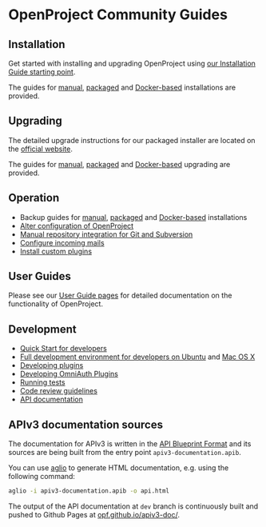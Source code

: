 # OpenProject Community Guides


## Installation

Get started with installing and upgrading OpenProject using [our Installation Guide starting point](https://www.openproject.org/open-source/download/).

The guides for [manual](./installation/manual/README.md), [packaged](./installation/packaged/) and [Docker-based](./installation/docker/README.md) installations are provided.

## Upgrading

The detailed upgrade instructions for our packaged installer are located on the [official website](https://www.openproject.org/download/upgrade-guides/).

The guides for [manual](./operations/upgrading/manual/upgrading.md), [packaged](./operations/upgrading/packaged/upgrading.md) and [Docker-based](./operations/upgrading/docker/upgrading.md) upgrading are provided.

## Operation

* Backup guides for [manual](./operations/backup/manual/backup.md), [packaged](./operations/backup/packaged/backup.md) and [Docker-based](./operations/backup/docker/backup.md) installations
* [Alter configuration of OpenProject](./configuration/configuration.md)
* [Manual repository integration for Git and Subversion](./repositories/README.md)
* [Configure incoming mails](./configuration/incoming-emails.md)
* [Install custom plugins](./plugins/plugins.md)


## User Guides

Please see our [User Guide pages](https://docs.openproject.org/user-guide/) for detailed documentation on the functionality of OpenProject.


## Development

* [Quick Start for developers](./development/quick-start.md)
* [Full development environment for developers on Ubuntu](./development/development-environment-ubuntu.md) and [Mac OS X](./development/development-environment-osx.md)
* [Developing plugins](./development/create-openproject-plugin.md)
* [Developing OmniAuth Plugins](./development/create-omniauth-plugin.md)
* [Running tests](./development/running-tests.md)
* [Code review guidelines](./development/code-review-guidelines.md)
* [API documentation](./api/README.md)


## APIv3 documentation sources

The documentation for APIv3 is written in the [API Blueprint Format](http://apiblueprint.org/) and its sources are being built from the entry point `apiv3-documentation.apib`.

You can use [aglio](https://github.com/danielgtaylor/aglio) to generate HTML documentation, e.g. using the following command:

```bash
aglio -i apiv3-documentation.apib -o api.html
```

The output of the API documentation at `dev` branch is continuously built and pushed to Github Pages at [opf.github.io/apiv3-doc/](opf.github.io/apiv3-doc/).
